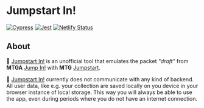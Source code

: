 # Jumpstart In!

[![Cypress](https://github.com/accuzyle/jumpstart-in/actions/workflows/cypress.yml/badge.svg)](https://github.com/accuzyle/jumpstart-in/actions/workflows/cypress.yml)
[![Jest](https://github.com/accuzyle/jumpstart-in/actions/workflows/jest.yml/badge.svg)](https://github.com/accuzyle/jumpstart-in/actions/workflows/jest.yml)
[![Netlify Status](https://api.netlify.com/api/v1/badges/68bf0976-8ac2-44ab-9347-fd4718d1b1cb/deploy-status)](https://app.netlify.com/sites/jumpstart-in/deploys)

## About

🎲 [Jumpstart In!](https://jumpstart-in.netlify.app/) is an unofficial tool that emulates the packet _"draft"_ from **MTGA** [Jump In!](https://mtg.fandom.com/wiki/Jump_In!) with **MTG** [Jumpstart](<https://mtg.fandom.com/wiki/Jumpstart_(format)>).

🎲 [Jumpstart In!](https://jumpstart-in.netlify.app/) currently does not communicate with any kind of backend. All user data, like e.g. your collection are saved locally on you device in your browser instance of local storage. This way you will always be able to use the app, even during periods where you do not have an internet connection.

